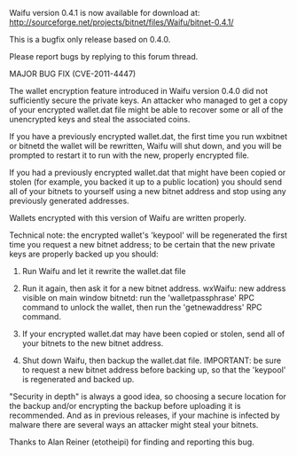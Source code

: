 Waifu version 0.4.1 is now available for download at:
http://sourceforge.net/projects/bitnet/files/Waifu/bitnet-0.4.1/

This is a bugfix only release based on 0.4.0.

Please report bugs by replying to this forum thread.

MAJOR BUG FIX  (CVE-2011-4447)

The wallet encryption feature introduced in Waifu version 0.4.0 did not sufficiently secure the private keys. An attacker who
managed to get a copy of your encrypted wallet.dat file might be able to recover some or all of the unencrypted keys and steal the
associated coins.

If you have a previously encrypted wallet.dat, the first time you run wxbitnet or bitnetd the wallet will be rewritten, Waifu will
shut down, and you will be prompted to restart it to run with the new, properly encrypted file.

If you had a previously encrypted wallet.dat that might have been copied or stolen (for example, you backed it up to a public
location) you should send all of your bitnets to yourself using a new bitnet address and stop using any previously generated addresses.

Wallets encrypted with this version of Waifu are written properly.

Technical note: the encrypted wallet's 'keypool' will be regenerated the first time you request a new bitnet address; to be certain that the
new private keys are properly backed up you should:

1. Run Waifu and let it rewrite the wallet.dat file

2. Run it again, then ask it for a new bitnet address.
wxWaifu: new address visible on main window
bitnetd: run the 'walletpassphrase' RPC command to unlock the wallet,  then run the 'getnewaddress' RPC command.

3. If your encrypted wallet.dat may have been copied or stolen, send all of your bitnets to the new bitnet address.

4. Shut down Waifu, then backup the wallet.dat file.
IMPORTANT: be sure to request a new bitnet address before backing up, so that the 'keypool' is regenerated and backed up.

"Security in depth" is always a good idea, so choosing a secure location for the backup and/or encrypting the backup before uploading it is recommended. And as in previous releases, if your machine is infected by malware there are several ways an attacker might steal your bitnets.

Thanks to Alan Reiner (etotheipi) for finding and reporting this bug.
